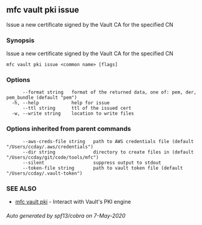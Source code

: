 ## mfc vault pki issue

Issue a new certificate signed by the Vault CA for the specified CN

### Synopsis

Issue a new certificate signed by the Vault CA for the specified CN

```
mfc vault pki issue <common name> [flags]
```

### Options

```
      --format string   format of the returned data, one of: pem, der, pem_bundle (default "pem")
  -h, --help            help for issue
      --ttl string      ttl of the issued cert
  -w, --write string    location to write files
```

### Options inherited from parent commands

```
      --aws-creds-file string   path to AWS credentials file (default "/Users/ccday/.aws/credentials")
      --dir string              directory to create files in (default "/Users/ccday/git/code/tools/mfc")
      --silent                  suppress output to stdout
      --token-file string       path to vault token file (default "/Users/ccday/.vault-token")
```

### SEE ALSO

* [mfc vault pki](mfc_vault_pki.md)	 - Interact with Vault's PKI engine

###### Auto generated by spf13/cobra on 7-May-2020
